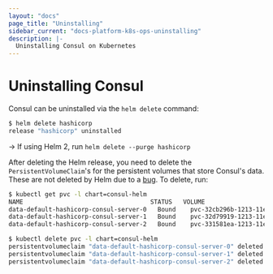 ```yaml
---
layout: "docs"
page_title: "Uninstalling"
sidebar_current: "docs-platform-k8s-ops-uninstalling"
description: |-
  Uninstalling Consul on Kubernetes
---
```


# Uninstalling Consul
Consul can be uninstalled via the `helm delete` command:

```bash
$ helm delete hashicorp
release "hashicorp" uninstalled
```

-> If using Helm 2, run `helm delete --purge hashicorp`

After deleting the Helm release, you need to delete the `PersistentVolumeClaim`'s
for the persistent volumes that store Consul's data. These are not deleted by Helm due to a [bug](https://github.com/helm/helm/issues/5156).
To delete, run:

```bash
$ kubectl get pvc -l chart=consul-helm
NAME                                   STATUS   VOLUME                                     CAPACITY   ACCESS MODES   STORAGECLASS   AGE
data-default-hashicorp-consul-server-0   Bound    pvc-32cb296b-1213-11ea-b6f0-42010a8001db   10Gi       RWO            standard       17m
data-default-hashicorp-consul-server-1   Bound    pvc-32d79919-1213-11ea-b6f0-42010a8001db   10Gi       RWO            standard       17m
data-default-hashicorp-consul-server-2   Bound    pvc-331581ea-1213-11ea-b6f0-42010a8001db   10Gi       RWO            standard       17m

$ kubectl delete pvc -l chart=consul-helm
persistentvolumeclaim "data-default-hashicorp-consul-server-0" deleted
persistentvolumeclaim "data-default-hashicorp-consul-server-1" deleted
persistentvolumeclaim "data-default-hashicorp-consul-server-2" deleted
```
